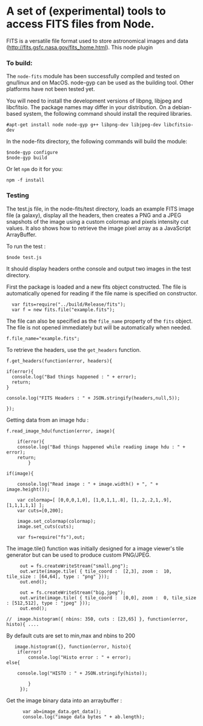 A set of (experimental) tools to access FITS files from Node.
=========

FITS is a versatile file format used to store astronomical images and data (http://fits.gsfc.nasa.gov/fits_home.html). This node plugin 

### To build:

The `node-fits` module has been successfully compiled and tested on gnu/linux and on MacOS. node-gyp can be used as the building tool. Other platforms have not been tested yet.

You will need to install the development versions of libpng, libjpeg and libcfitsio. The package names may differ in your distribution. On a debian-based system, the following command should install the required libraries.

    #apt-get install node node-gyp g++ libpng-dev libjpeg-dev libcfitsio-dev 
   
In the node-fits directory, the following commands will build the module:

    $node-gyp configure
    $node-gyp build
    
Or let `npm` do it for you:
 
    npm -f install


### Testing

The test.js file, in the node-fits/test directory, loads an example FITS image file (a galaxy), display all the headers, then creates a PNG and a JPEG snapshots of the image using a custom colormap and pixels intensity cut values. It also shows how to retrieve the image pixel array as a JavaScript ArrayBuffer.

To run the test : 

    $node test.js

It should display headers onthe console and output two images in the test directory.

    
First the package is loaded and a new fits object constructed. The file is automatically opened for reading if the file name is specified on constructor.

      var fits=require("../build/Release/fits");
      var f = new fits.file("example.fits"); 


The file can also be specified as the `file_name` property of the `fits` object. The file is not opened immediately but will be automatically when needed.


    f.file_name="example.fits";


To retrieve the headers, use the `get_headers` function. 

    f.get_headers(function(error, headers){
  
    if(error){
      console.log("Bad things happened : " + error);
      return;
    }

    console.log("FITS Headers : " + JSON.stringify(headers,null,5));
  
    });


Getting data from an image hdu : 


	f.read_image_hdu(function(error, image){
    	
	    if(error){
	    console.log("Bad things happened while reading image hdu : " + error);
	    return;
    	    }
    
	if(image){

		console.log("Read image : " + image.width() + ", " + image.height()); 
	
		var colormap=[ [0,0,0,1,0], [1,0,1,1,.8], [1,.2,.2,1,.9], [1,1,1,1,1] ];
		var cuts=[0,200];
	
		image.set_colormap(colormap);
		image.set_cuts(cuts);
	
		var fs=require("fs"),out;

The image.tile() function was initially designed for a image viewer's tile generator but can be used to produce custom PNG/JPEG.


		 out = fs.createWriteStream("small.png");
		 out.write(image.tile( { tile_coord :  [2,3], zoom :  10, tile_size : [64,64], type : "png" }));
		 out.end();

		 out = fs.createWriteStream("big.jpeg");
		 out.write(image.tile( { tile_coord :  [0,0], zoom :  0, tile_size : [512,512], type : "jpeg" }));
		 out.end();
	
    //	image.histogram({ nbins: 350, cuts : [23,65] }, function(error, histo){ .... 

By default cuts are set to min,max and nbins to 200

	   image.histogram({}, function(error, histo){ 
	   	if(error)
			console.log("Histo error : " + error);
    else{
		
		console.log("HISTO : " + JSON.stringify(histo));
		
	     	}
	     });
	
Get the image binary data into an arraybuffer :

	      var ab=image_data.get_data();
	      console.log("image data bytes " + ab.length);

	


```
